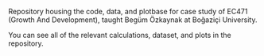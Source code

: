 Repository housing the code, data, and plotbase for case study of EC471 (Growth And Development), taught Begüm Özkaynak at Boğaziçi University.

You can see all of the relevant calculations, dataset, and plots in the repository.
